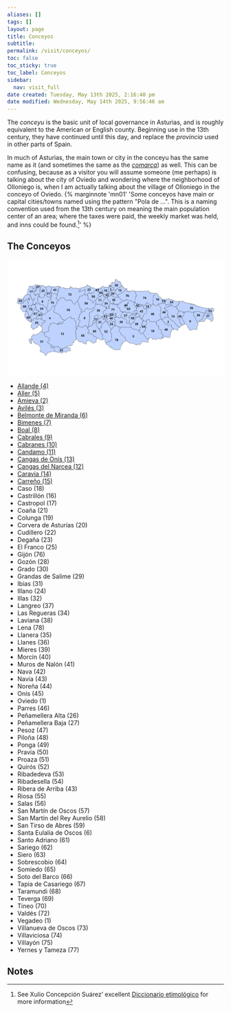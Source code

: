 ```yaml
---
aliases: []
tags: []
layout: page
title: Conceyos
subtitle: 
permalink: /visit/conceyos/
toc: false
toc_sticky: true
toc_label: Conceyos
sidebar:
  nav: visit_full
date created: Tuesday, May 13th 2025, 2:16:40 pm
date modified: Wednesday, May 14th 2025, 9:56:46 am
---
```

The *conceyu* is the basic unit of local governance in Asturias, and is roughly equivalent to the American or English county. Beginning use in the 13th century, they have continued until this day, and replace the *provincia* used in other parts of Spain.

In much of Asturias, the main town or city in the conceyu has the same name as it (and sometimes the same as the *[comarca](/visit/comarcas/)*) as well. This can be confusing, because as a visitor you will assume someone (me perhaps) is talking about the city of Oviedo and wondering where the neighborhood of Olloniego is, when I am actually talking about the village of Olloniego in the conceyo of Oviedo.
{% marginnote 'mn01' 'Some conceyos have main or capital cities/towns named using the pattern "Pola de ...". This is a naming convention used from the 13th century on meaning the main population center of an area; where the taxes were paid, the weekly market was held, and inns could be found.[^1]' %}

## The Conceyos
![](/assets/images/conceyos/conceyo_map_numbered.svg)

<ul class="col3">
<li><a href="/visit/conceyos/allande.html">Allande (4)</a></li>
<li><a href="/visit/conceyos/aller.html">Aller (5)</a></li>
<li><a href="/visit/conceyos/amieva.html">Amieva (2)</a></li>
<li><a href="/visit/conceyos/avilés.html">Avilés (3)</a></li>
<li><a href="/visit/conceyos/belmonte-de-miranda.html">Belmonte de Miranda (6)</a></li>
<li><a href="/visit/conceyos/bimenes.html">Bimenes (7)</a></li>
<li><a href="/visit/conceyos/boal.html">Boal (8)</a></li>
<li><a href="/visit/conceyos/cabrales.html">Cabrales (9)</a></li>
<li><a href="/visit/conceyos/cabranes.html">Cabranes (10)</a></li>
<li><a href="/visit/conceyos/candamo.html">Candamo (11)</a></li>
<li><a href="/visit/conceyos/cangas-de-onís.html">Cangas de Onís (13)</a></li>
<li><a href="/visit/conceyos/cangas-del-narcea.html">Cangas del Narcea (12)</a></li>
<li><a href="/visit/conceyos/caravia.html">Caravia (14)</a></li>
<li><a href="/visit/conceyos/carreño.html">Carreño (15)</a></li>
<li>Caso (18)</li>
<li>Castrillón (16)</li>
<li>Castropol (17)</li>
<li>Coaña (21)</li>
<li>Colunga (19)</li>
<li>Corvera de Asturias (20)</li>
<li>Cudillero (22)</li>
<li>Degaña (23)</li>
<li>El Franco (25)</li>
<li>Gijón (76)</li>
<li>Gozón (28)</li>
<li>Grado (30)</li>
<li>Grandas de Salime (29)</li>
<li>Ibias (31)</li>
<li>Illano (24)</li>
<li>Illas (32)</li>
<li>Langreo (37)</li>
<li>Las Regueras (34)</li>
<li>Laviana (38)</li>
<li>Lena (78)</li>
<li>Llanera (35)</li>
<li>Llanes (36)</li>
<li>Mieres (39)</li>
<li>Morcín (40)</li>
<li>Muros de Nalón (41)</li>
<li>Nava (42)</li>
<li>Navia (43)</li>
<li>Noreña (44)</li>
<li>Onís (45)</li>
<li>Oviedo (1)</li>
<li>Parres (46)</li>
<li>Peñamellera Alta (26)</li>
<li>Peñamellera Baja (27)</li>
<li>Pesoz (47)</li>
<li>Piloña (48)</li>
<li>Ponga (49)</li>
<li>Pravia (50)</li>
<li>Proaza (51)</li>
<li>Quirós (52)</li>
<li>Ribadedeva (53)</li>
<li>Ribadesella (54)</li>
<li>Ribera de Arriba (43)</li>
<li>Riosa (55)</li>
<li>Salas (56)</li>
<li>San Martín de Oscos (57)</li>
<li>San Martín del Rey Aurelio (58)</li>
<li>San Tirso de Abres (59)</li>
<li>Santa Eulalia de Oscos (6)</li>
<li>Santo Adriano (61)</li>
<li>Sariego (62)</li>
<li>Siero (63)</li>
<li>Sobrescobio (64)</li>
<li>Somiedo (65)</li>
<li>Soto del Barco (66)</li>
<li>Tapia de Casariego (67)</li>
<li>Taramundi (68)</li>
<li>Teverga (69)</li>
<li>Tineo (70)</li>
<li>Valdés (72)</li>
<li>Vegadeo (1)</li>
<li>Villanueva de Oscos (73)</li>
<li>Villaviciosa (74)</li>
<li>Villayón (75)</li>
<li>Yernes y Tameza (77)</li>
</ul>

## Notes

[^1]: See Xulio Concepción Suárez’ excellent [Diccionario etimológico](https://www.xuliocs.com/diccionario-etimologico-asturiano-P.php) for more information